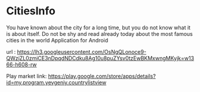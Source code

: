 # CitiesInfo
You have known about the city for a long time, but you do not know what it is about itself. Do not be shy and read already today about the most famous cities in the world
Application for Android

url : https://lh3.googleusercontent.com/OsNgQLonoce9-QWzjZL0zmiCE3nDpqdNDCdku8Ag10u8puZYsv0tzEwBKMxwngMKyjk=w1366-h608-rw

Play market link: https://play.google.com/store/apps/details?id=my.program.yevgeniy.countrylistview
